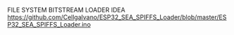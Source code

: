 FILE SYSTEM BITSTREAM LOADER IDEA
https://github.com/Cellgalvano/ESP32_SEA_SPIFFS_Loader/blob/master/ESP32_SEA_SPIFFS_Loader.ino

